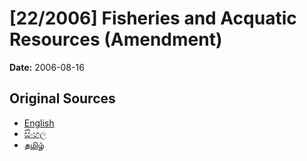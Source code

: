 # [22/2006] Fisheries and Acquatic Resources (Amendment)

**Date:** 2006-08-16

## Original Sources

- [English](https://documents.gov.lk/view/acts/2006/8/22-2006_E.pdf)
- [සිංහල](https://documents.gov.lk/view/acts/2006/8/22-2006_S.pdf)
- [தமிழ்](https://documents.gov.lk/view/acts/2006/8/22-2006_T.pdf)
